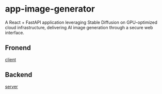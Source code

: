 # app-image-generator
A React + FastAPI application leveraging Stable Diffusion on GPU-optimized cloud infrastructure, delivering AI image generation through a secure web interface.

## Fronend
[client](https://github.com/microieva/react-image-generator)

## Backend
[server](https://github.com/microieva/image-generator)